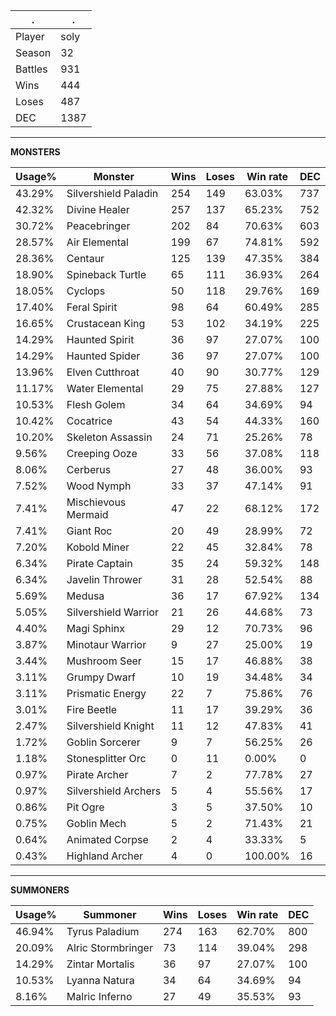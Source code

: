 .|.
|-|-
Player|soly
Season|32
Battles|931
Wins|444
Loses|487
DEC|1387

---
**MONSTERS**

Usage%|Monster|Wins|Loses|Win rate|DEC|
-|-|-|-|-|-|
43.29%|Silvershield Paladin|254|149|63.03%|737|
42.32%|Divine Healer|257|137|65.23%|752|
30.72%|Peacebringer|202|84|70.63%|603|
28.57%|Air Elemental|199|67|74.81%|592|
28.36%|Centaur|125|139|47.35%|384|
18.90%|Spineback Turtle|65|111|36.93%|264|
18.05%|Cyclops|50|118|29.76%|169|
17.40%|Feral Spirit|98|64|60.49%|285|
16.65%|Crustacean King|53|102|34.19%|225|
14.29%|Haunted Spirit|36|97|27.07%|100|
14.29%|Haunted Spider|36|97|27.07%|100|
13.96%|Elven Cutthroat|40|90|30.77%|129|
11.17%|Water Elemental|29|75|27.88%|127|
10.53%|Flesh Golem|34|64|34.69%|94|
10.42%|Cocatrice|43|54|44.33%|160|
10.20%|Skeleton Assassin|24|71|25.26%|78|
9.56%|Creeping Ooze|33|56|37.08%|118|
8.06%|Cerberus|27|48|36.00%|93|
7.52%|Wood Nymph|33|37|47.14%|91|
7.41%|Mischievous Mermaid|47|22|68.12%|172|
7.41%|Giant Roc|20|49|28.99%|72|
7.20%|Kobold Miner|22|45|32.84%|78|
6.34%|Pirate Captain|35|24|59.32%|148|
6.34%|Javelin Thrower|31|28|52.54%|88|
5.69%|Medusa|36|17|67.92%|134|
5.05%|Silvershield Warrior|21|26|44.68%|73|
4.40%|Magi Sphinx|29|12|70.73%|96|
3.87%|Minotaur Warrior|9|27|25.00%|19|
3.44%|Mushroom Seer|15|17|46.88%|38|
3.11%|Grumpy Dwarf|10|19|34.48%|34|
3.11%|Prismatic Energy|22|7|75.86%|76|
3.01%|Fire Beetle|11|17|39.29%|36|
2.47%|Silvershield Knight|11|12|47.83%|41|
1.72%|Goblin Sorcerer|9|7|56.25%|26|
1.18%|Stonesplitter Orc|0|11|0.00%|0|
0.97%|Pirate Archer|7|2|77.78%|27|
0.97%|Silvershield Archers|5|4|55.56%|17|
0.86%|Pit Ogre|3|5|37.50%|10|
0.75%|Goblin Mech|5|2|71.43%|21|
0.64%|Animated Corpse|2|4|33.33%|5|
0.43%|Highland Archer|4|0|100.00%|16|

---
**SUMMONERS**

Usage%|Summoner|Wins|Loses|Win rate|DEC|
-|-|-|-|-|-|
46.94%|Tyrus Paladium|274|163|62.70%|800|
20.09%|Alric Stormbringer|73|114|39.04%|298|
14.29%|Zintar Mortalis|36|97|27.07%|100|
10.53%|Lyanna Natura|34|64|34.69%|94|
8.16%|Malric Inferno|27|49|35.53%|93|
